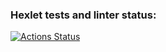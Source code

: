 ### Hexlet tests and linter status:
[![Actions Status](https://github.com/Campi001/backend-project-lvl1/actions/workflows/hexlet-check.yml/badge.svg)](https://github.com/Campi001/backend-project-lvl1/actions)